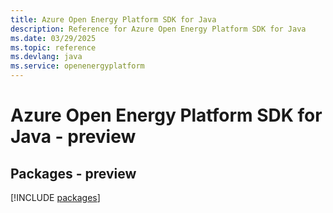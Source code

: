 ```yaml
---
title: Azure Open Energy Platform SDK for Java
description: Reference for Azure Open Energy Platform SDK for Java
ms.date: 03/29/2025
ms.topic: reference
ms.devlang: java
ms.service: openenergyplatform
---
```

# Azure Open Energy Platform SDK for Java - preview
## Packages - preview
[!INCLUDE [packages](open-energy-platform-index.md)]